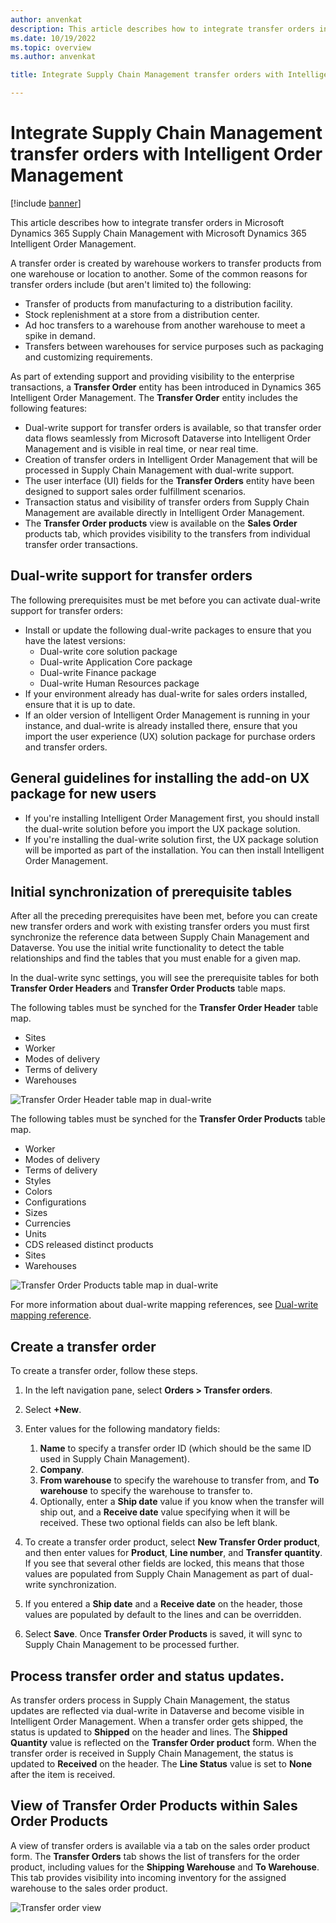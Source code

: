 ```yaml
---
author: anvenkat
description: This article describes how to integrate transfer orders in Microsoft Dynamics 365 Supply Chain Management with Microsoft Dynamics 365 Intelligent Order Management.
ms.date: 10/19/2022
ms.topic: overview
ms.author: anvenkat

title: Integrate Supply Chain Management transfer orders with Intelligent Order Management

---
```


# Integrate Supply Chain Management transfer orders with Intelligent Order Management

[!include [banner](includes/banner.md)]

This article describes how to integrate transfer orders in Microsoft Dynamics 365 Supply Chain Management with Microsoft Dynamics 365 Intelligent Order Management.

A transfer order is created by warehouse workers to transfer products from one warehouse or location to another. Some of the common reasons for transfer orders include (but aren't limited to) the following:
- Transfer of products from manufacturing to a distribution facility.
- Stock replenishment at a store from a distribution center.
- Ad hoc transfers to a warehouse from another warehouse to meet a spike in demand.
- Transfers between warehouses for service purposes such as packaging and customizing requirements.

As part of extending support and providing visibility to the enterprise transactions, a **Transfer Order** entity has been introduced in Dynamics 365 Intelligent Order Management. The **Transfer Order** entity includes the following features:
- Dual-write support for transfer orders is available, so that transfer order data flows seamlessly from Microsoft Dataverse into Intelligent Order Management and is visible in real time, or near real time.
- Creation of transfer orders in Intelligent Order Management that will be processed in Supply Chain Management with dual-write support.
- The user interface (UI) fields for the **Transfer Orders** entity have been designed to support sales order fulfillment scenarios.
- Transaction status and visibility of transfer orders from Supply Chain Management are available directly in Intelligent Order Management.
- The **Transfer Order products** view is available on the **Sales Order** products tab, which provides visibility to the transfers from individual transfer order transactions.

## Dual-write support for transfer orders

The following prerequisites must be met before you can activate dual-write support for transfer orders:

- Install or update the following dual-write packages to ensure that you have the latest versions:
    - Dual-write core solution package
    - Dual-write Application Core package
    - Dual-write Finance package
    - Dual-write Human Resources package
- If your environment already has dual-write for sales orders installed, ensure that it is up to date.
- If an older version of Intelligent Order Management is running in your instance, and dual-write is already installed there, ensure that you import the user experience (UX) solution package for purchase orders and transfer orders.

## General guidelines for installing the add-on UX package for new users

- If you're installing Intelligent Order Management first, you should install the dual-write solution before you import the UX package solution.
- If you're installing the dual-write solution first, the UX package solution will be imported as part of the installation. You can then install Intelligent Order Management.

## Initial synchronization of prerequisite tables

After all the preceding prerequisites have been met, before you can create new transfer orders and work with existing transfer orders you must first synchronize the reference data between Supply Chain Management and Dataverse. You use the initial write functionality to detect the table relationships and find the tables that you must enable for a given map.

In the dual-write sync settings, you will see the prerequisite tables for both **Transfer Order Headers** and **Transfer Order Products** table maps.

The following tables must be synched for the **Transfer Order Header** table map.

- Sites
- Worker
- Modes of delivery
- Terms of delivery
- Warehouses

![Transfer Order Header table map in dual-write](media/transfer-header.png)

The following tables must be synched for the **Transfer Order Products** table map.

- Worker
- Modes of delivery
- Terms of delivery
- Styles
- Colors
- Configurations
- Sizes
- Currencies
- Units
- CDS released distinct products
- Sites
- Warehouses

![Transfer Order Products table map in dual-write](media/to-lines.png)

For more information about dual-write mapping references, see [Dual-write mapping reference](/fin-ops-core/dev-itpro/data-entities/dual-write/mapping-reference).

## Create a transfer order 

To create a transfer order, follow these steps.

1. In the left navigation pane, select **Orders \> Transfer orders**. 
1. Select **+New**. 
1. Enter values for the following mandatory fields: 

    1. **Name** to specify a transfer order ID (which should be the same ID used in Supply Chain Management).
    1. **Company**.  
    1. **From warehouse** to specify the warehouse to transfer from, and **To warehouse** to specify the warehouse to transfer to. 
    1. Optionally, enter a **Ship date** value if you know when the transfer will ship out, and a **Receive date** value specifying when it will be received. These two optional fields can also be left blank.
1. To create a transfer order product, select **New Transfer Order product**, and then enter values for **Product**, **Line number**, and **Transfer quantity**. If you see that several other fields are locked, this means that those values are populated from Supply Chain Management as part of dual-write synchronization.
1. If you entered a **Ship date** and a **Receive date** on the header, those values are populated by default to the lines and can be overridden.
1. Select **Save**. Once **Transfer Order Products** is saved, it will sync to Supply Chain Management to be processed further.

## Process transfer order and status updates.

As transfer orders process in Supply Chain Management, the status updates are reflected via dual-write in Dataverse and become visible in Intelligent Order Management. When a transfer order gets shipped, the status is updated to **Shipped** on the header and lines. The **Shipped Quantity** value is reflected on the **Transfer Order product** form. When the transfer order is received in Supply Chain Management, the status is updated to **Received** on the header. The **Line Status** value is set to **None** after the item is received.

## View of Transfer Order Products within Sales Order Products

A view of transfer orders is available via a tab on the sales order product form.  The **Transfer Orders** tab shows the list of transfers for the order product, including values for the **Shipping Warehouse** and **To Warehouse**. This tab provides visibility into incoming inventory for the assigned warehouse to the sales order product. 

![Transfer order view](media/transfer-order.png)




